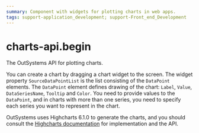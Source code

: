 ```yaml
---
summary: Component with widgets for plotting charts in web apps.
tags: support-application_development; support-Front_end_Development
---
```


# charts-api.begin

The OutSystems API for plotting charts.

You can create a chart by dragging a chart widget to the screen. The widget property `SourceDataPointList` is the list consisting of the `DataPoint` elements. The `DataPoint` element defines drawing of the chart: `Label`, `Value`, `DataSeriesName`, `Tooltip` and `Color`. You need to provide values to the `DataPoint`, and in charts with more than one series, you need to specify each series you want to represent in the chart.

OutSystems uses Highcharts 6.1.0 to generate the charts, and you should consult the [Highcharts documentation](https://api.highcharts.com/highcharts/) for implementation and the API.

